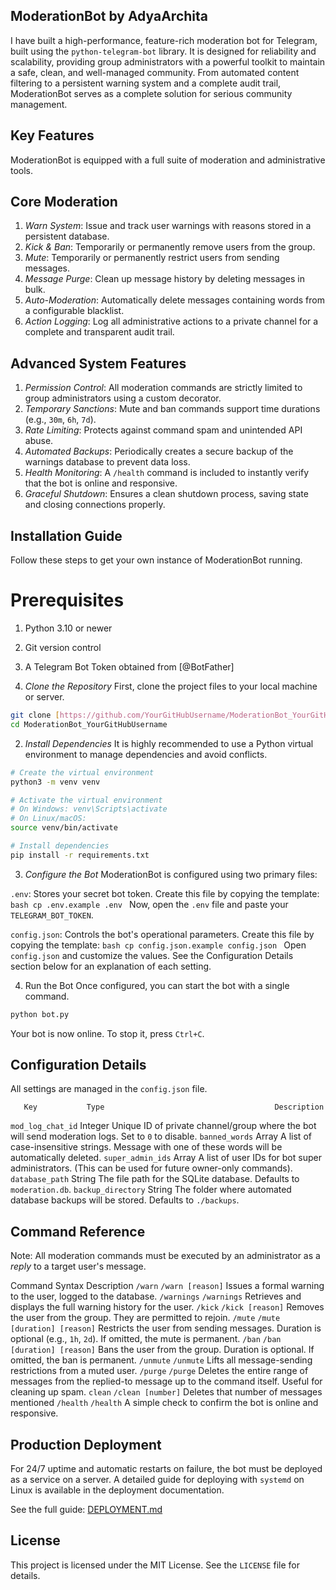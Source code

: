## ModerationBot by AdyaArchita
I have built a high-performance, feature-rich moderation bot for Telegram, built using the `python-telegram-bot` library. It is designed for reliability and scalability, providing group administrators with a powerful toolkit to maintain a safe, clean, and well-managed community.
From automated content filtering to a persistent warning system and a complete audit trail, ModerationBot serves as a complete solution for serious community management.

## Key Features
ModerationBot is equipped with a full suite of moderation and administrative tools.

## Core Moderation
1. *Warn System*: Issue and track user warnings with reasons stored in a persistent database.
2. *Kick & Ban*: Temporarily or permanently remove users from the group.
3. *Mute*: Temporarily or permanently restrict users from sending messages.
4. *Message Purge*: Clean up message history by deleting messages in bulk.
5. *Auto-Moderation*: Automatically delete messages containing words from a configurable blacklist.
6. *Action Logging*: Log all administrative actions to a private channel for a complete and transparent audit trail.

## Advanced System Features
1. *Permission Control*: All moderation commands are strictly limited to group administrators using a custom decorator.
2. *Temporary Sanctions*: Mute and ban commands support time durations (e.g., `30m`, `6h`, `7d`).
3. *Rate Limiting*: Protects against command spam and unintended API abuse.
4. *Automated Backups*: Periodically creates a secure backup of the warnings database to prevent data loss.
5. *Health Monitoring*: A `/health` command is included to instantly verify that the bot is online and responsive.
6. *Graceful Shutdown*: Ensures a clean shutdown process, saving state and closing connections properly.

## Installation Guide
Follow these steps to get your own instance of ModerationBot running.

# Prerequisites
1. Python 3.10 or newer
2. Git version control
3. A Telegram Bot Token obtained from [@BotFather]

1. *Clone the Repository*
First, clone the project files to your local machine or server.
```bash
git clone [https://github.com/YourGitHubUsername/ModerationBot_YourGitHubUsername.git](https://github.com/YourGitHubUsername/ModerationBot_YourGitHubUsername.git)
cd ModerationBot_YourGitHubUsername
```

2. *Install Dependencies*
It is highly recommended to use a Python virtual environment to manage dependencies and avoid conflicts.

```bash
# Create the virtual environment
python3 -m venv venv

# Activate the virtual environment
# On Windows: venv\Scripts\activate
# On Linux/macOS:
source venv/bin/activate

# Install dependencies
pip install -r requirements.txt
```

3. *Configure the Bot*
ModerationBot is configured using two primary files:

`.env`: Stores your secret bot token. Create this file by copying the template:
    ```bash
    cp .env.example .env
    ```
    Now, open the `.env` file and paste your `TELEGRAM_BOT_TOKEN`.

`config.json`: Controls the bot's operational parameters. Create this file by copying the template:
    ```bash
    cp config.json.example config.json
    ```
    Open `config.json` and customize the values. See the Configuration Details section below for an explanation of each setting.

4. Run the Bot
Once configured, you can start the bot with a single command.
```bash
python bot.py
```
Your bot is now online. To stop it, press `Ctrl+C`.

## Configuration Details
All settings are managed in the `config.json` file.

       Key           Type                                      Description 
`mod_log_chat_id`   Integer    Unique ID of private channel/group where the bot will send moderation logs. Set to `0` to disable.
`banned_words`       Array     A list of case-insensitive strings. Message with one of these words will be automatically deleted. 
`super_admin_ids`    Array     A list of user IDs for bot super administrators. (This can be used for future owner-only commands).
`database_path`      String    The file path for the SQLite database. Defaults to `moderation.db`. 
`backup_directory`   String    The folder where automated database backups will be stored. Defaults to `./backups`. 

## Command Reference
Note: All moderation commands must be executed by an administrator as a *reply* to a target user's message.

 Command        Syntax                         Description 
`/warn`     `/warn [reason]`             Issues a formal warning to the user, logged to the database.
`/warnings` `/warnings`                  Retrieves and displays the full warning history for the user.
`/kick`    `/kick [reason]`              Removes the user from the group. They are permitted to rejoin.
`/mute`    `/mute [duration] [reason]`   Restricts the user from sending messages. Duration is optional (e.g., `1h`, `2d`). If omitted, the mute is permanent.
`/ban`      `/ban [duration] [reason]`  Bans the user from the group. Duration is optional. If omitted, the ban is permanent.
`/unmute`   `/unmute`                   Lifts all message-sending restrictions from a muted user.
`/purge`    `/purge`                    Deletes the entire range of messages from the replied-to message up to the command itself. Useful for cleaning up spam. 
`clean`     `/clean [number]`           Deletes that number of messages mentioned 
`/health`   `/health`                   A simple check to confirm the bot is online and responsive. 

## Production Deployment
For 24/7 uptime and automatic restarts on failure, the bot must be deployed as a service on a server. A detailed guide for deploying with `systemd` on Linux is available in the deployment documentation.

See the full guide: [DEPLOYMENT.md](DEPLOYMENT.md)

## License
This project is licensed under the MIT License. See the `LICENSE` file for details.
